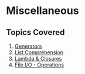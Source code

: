 # Miscellaneous

## Topics Covered 
1. [Generators](https://github.com/ShrikanthDeva/Python-Tutorial/blob/main/02.%20PCAP/06.%20Miscellaneous/01.%20Generators.md)
2. [List Comprehension](https://github.com/ShrikanthDeva/Python-Tutorial/blob/main/02.%20PCAP/06.%20Miscellaneous/02.%20List%20Comprehension.md)
3. [Lambda & Closures](https://github.com/ShrikanthDeva/Python-Tutorial/blob/main/02.%20PCAP/06.%20Miscellaneous/03.%20Lambda%20%26%20Closures.md)
4. [File I/O - Operations](https://github.com/ShrikanthDeva/Python-Tutorial/blob/main/02.%20PCAP/06.%20Miscellaneous/04.%20File%20IO%20-%20Operations.md)
